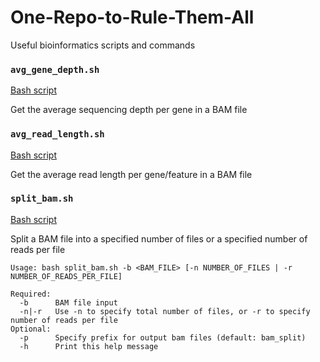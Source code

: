 # One-Repo-to-Rule-Them-All
Useful bioinformatics scripts and commands

### ```avg_gene_depth.sh```
[Bash script](avg_gene_depth.sh)

Get the average sequencing depth per gene in a BAM file

### ```avg_read_length.sh```
[Bash script](avg_read_length.sh)

Get the average read length per gene/feature in a BAM file

### ```split_bam.sh```
[Bash script](split_bam.sh)

Split a BAM file into a specified number of files or a specified number of reads per file
```
Usage: bash split_bam.sh -b <BAM_FILE> [-n NUMBER_OF_FILES | -r NUMBER_OF_READS_PER_FILE]

Required:
  -b      BAM file input
  -n|-r   Use -n to specify total number of files, or -r to specify number of reads per file
Optional:
  -p      Specify prefix for output bam files (default: bam_split)
  -h      Print this help message
```
